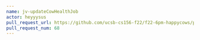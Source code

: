 ```yaml
---
name: jv-updateCowHealthJob
actor: heyyysus
pull_request_url: https://github.com/ucsb-cs156-f22/f22-6pm-happycows/pull/68
pull_request_num: 68
---
```

